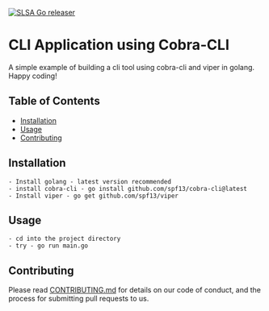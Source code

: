 [![SLSA Go releaser](https://github.com/naivedeveloper95/go-cli/actions/workflows/go-ossf-slsa3-publish.yml/badge.svg?branch=master)](https://github.com/naivedeveloper95/go-cli/actions/workflows/go-ossf-slsa3-publish.yml)

# CLI Application using Cobra-CLI

A simple example of building a cli tool using cobra-cli and viper in golang. Happy coding!

## Table of Contents

- [Installation](#installation)
- [Usage](#usage)
- [Contributing](#contributing)

## Installation

    - Install golang - latest version recommended
    - install cobra-cli - go install github.com/spf13/cobra-cli@latest
    - Install viper - go get github.com/spf13/viper

## Usage

    - cd into the project directory
    - try - go run main.go

## Contributing

Please read [CONTRIBUTING.md](https://gist.github.com/PurpleBooth/b24679402957c63ec426) for details on our code of conduct, and the process for submitting pull requests to us.
